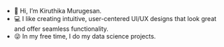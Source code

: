 - 🍰 Hi, I’m Kiruthika Murugesan.
- 💻 I like creating intuitive, user-centered UI/UX designs that look great and offer seamless functionality.
- 😜 In my free time, I do my data science projects.



